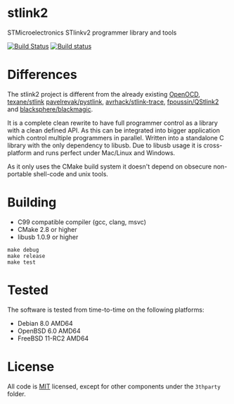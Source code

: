 # stlink2

STMicroelectronics STlinkv2 programmer library and tools

[![Build Status](https://travis-ci.org/xor-gate/stlink2.svg?branch=master)](https://travis-ci.org/xor-gate/stlink2)
[![Build status](https://ci.appveyor.com/api/projects/status/u36ning58lxy7kwh?svg=true)](https://ci.appveyor.com/project/xor-gate/stlink2)

# Differences

The stlink2 project is different from the already existing [OpenOCD](https://github.com/ntfreak/openocd),
 [texane/stlink](https://github.com/texane/stlink) [pavelrevak/pystlink](https://github.com/pavelrevak/pystlink), [avrhack/stlink-trace](https://github.com/avrhack/stlink-trace), [fpoussin/QStlink2](https://github.com/fpoussin/QStlink2) and [blacksphere/blackmagic](https://github.com/blacksphere/blackmagic).

It is a complete clean rewrite to have full programmer control as a library with a clean defined API. As this
 can be integrated into bigger application which control multiple programmers in parallel. Written into a standalone
 C library with the only dependency to libusb. Due to libusb usage it is cross-platform and runs perfect under 
 Mac/Linux and Windows.

As it only uses the CMake build system it doesn't depend on obsecure non-portable shell-code and unix tools.

# Building

* C99 compatible compiler (gcc, clang, msvc)
* CMake 2.8 or higher
* libusb 1.0.9 or higher

```
make debug
make release
make test
```

# Tested

The software is tested from time-to-time on the following platforms:

* Debian 8.0 AMD64
* OpenBSD 6.0 AMD64
* FreeBSD 11-RC2 AMD64

# License

All code is [MIT](LICENSE) licensed, except for other components under the `3thparty` folder.
